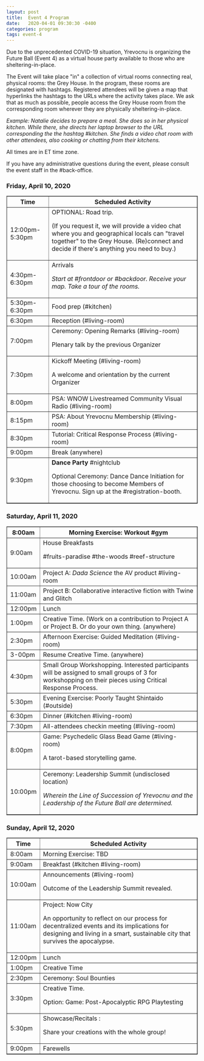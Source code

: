 ```yaml
---
layout: post
title:  Event 4 Program
date:   2020-04-01 09:30:30 -0400
categories: program
tags: event-4
---
```


Due to the unprecedented COVID-19 situation, Yrevocnu is organizing the Future Ball (Event 4) as a virtual house party available to those who are sheltering-in-place.

The Event will take place "in" a collection of virtual rooms connecting real, physical rooms: the Grey House.
In the program, these rooms are designated with hashtags.
Registered attendees will be given a map that hyperlinks the hashtags to the URLs where the activity takes place.
We ask that as much as possible, people access the Grey House room from the corresponding room wherever they are physically sheltering-in-place.

<em>Example: Natalie decides to prepare a meal. She does so in her physical kitchen. While there, she directs her laptop browser to the URL corresponding the the hashtag #kitchen. She finds a video chat room with other attendees, also cooking or chatting from their kitchens.</em>

All times are in ET time zone.

If you have any administrative questions during the event, please consult the event staff in the #back-office.

### Friday, April 10, 2020

<table border="1">
<tr>
  <th>Time</th>
  <th>Scheduled Activity</th>
</tr>
<tr>
  <td>12:00pm-5:30pm</td>
  <td>OPTIONAL: Road trip.
  <p>(If you request it, we will provide a video chat where you and geographical locals can "travel together" to the Grey House. (Re)connect and decide if there's anything you need to buy.)</p></td>
</tr>
<tr>
  <td>4:30pm-6:30pm</td>
  <td>Arrivals
  <p><em>Start at #frontdoor or #backdoor. Receive your map. Take a tour of the rooms.</em></p></td>
</tr>
<tr>
  <td>5:30pm-6:30pm</td>
  <td>Food prep (#kitchen)</td>
</tr>
<tr>
  <td>6:30pm</td>
  <td>Reception (#living-room)</td>
</tr>
<tr>
  <td>7:00pm</td>
  <td>Ceremony:
  Opening Remarks (#living-room)
  <p>Plenary talk by the previous Organizer</p></td>
</tr>
<tr>
  <td>7:30pm</td>
  <td>Kickoff Meeting (#living-room)
  <p>A welcome and orientation by the current Organizer</p>
  </td>
</tr>
<tr>
  <td>8:00pm</td>
  <td>PSA: <span class="reef">WNOW Livestreamed Community Visual Radio</span> (#living-room)</td>
</tr>
<tr>
  <td>8:15pm</td>
  <td>PSA: About Yrevocnu Membership (#living-room)</td>
</tr>
<tr>
  <td>8:30pm</td>
  <td>Tutorial: <span class="paradise">Critical Response Process</span> (#living-room)</td>
</tr>
<tr>
  <td>9:00pm</td>
  <td>Break  (anywhere)</td>
</tr>
<tr>
  <td>9:30pm</td>
  <td><strong>Dance Party</strong>  #nightclub
  <p>Optional Ceremony: Dance Dance Initiation for those choosing to become Members of Yrevocnu. Sign up at the #registration-booth.</p>
  </td>
</tr>
</table>

### Saturday, April 11, 2020

<table border="1">
<tr>
  <th>8:00am</th>
  <th>Morning Exercise: <span class="reef">Workout</span> #gym</th>
</tr>
<tr>
  <td>9:00am</td>
  <td>House Breakfasts
  <p>
     <span class="paradise">#fruits-paradise</span>
     <span class="woods">#the-woods</span>
     <span class="reef">#reef-structure</span>
  </p>
  </td>
</tr>
<tr>
  <td>10:00am</td>
  <td>Project A: <em>Dada Science</em> the AV product #living-room</td>
</tr>
<tr>
  <td>11:00am</td>
  <td>Project B: Collaborative interactive fiction with Twine and Glitch</td>
</tr>
<tr>
  <td>12:00pm</td>
  <td>Lunch</td>
</tr>
<tr>
  <td>1:00pm</td>
  <td>Creative Time. (Work on a contribution to Project A or Project B. Or do your own thing. (anywhere)</td>
</tr>
<tr>
  <td>2:30pm</td>
  <td>Afternoon Exercise: <span class="paradise">Guided Meditation</span> (#living-room)</td>
</tr>
<tr>
  <td>3-00pm</td>
  <td>Resume Creative Time. (anywhere)</td>
</tr>
<tr>
  <td>4:30pm</td>
  <td>Small Group Workshopping. Interested participants will be assigned to small groups of 3 for workshopping on their pieces using Critical Response Process.</td>
</tr>
<tr>
  <td>5:30pm</td>
  <td>Evening Exercise: <span class="woods">Poorly Taught Shintaido</span> (#outside)</td>
</tr>
<tr>
  <td>6:30pm</td>
  <td>Dinner (#kitchen #living-room)</td>
</tr>
<tr>
  <td>7:30pm</td>
  <td>All-attendees checkin meeting (#living-room)</td>
</tr>
<tr>
  <td>8:00pm</td>
  <td>Game: Psychedelic Glass Bead Game (#living-room)
  <p>A tarot-based storytelling game.</p></td>
</tr>
<tr>
  <td>10:00pm</td>
  <td>Ceremony: Leadership Summit (undisclosed location)
  <p><em>Wherein the Line of Succession of Yrevocnu and the Leadership of the Future Ball are determined.</em></p></td>
</tr>
</table>

### Sunday, April 12, 2020

<table border="1">
<tr>
  <th>Time</th>
  <th>Scheduled Activity</th>
</tr>
<tr>
  <td>8:00am</td>
  <td>Morning Exercise: TBD</td>
</tr>
<tr>
  <td>9:00am</td>
  <td>Breakfast (#kitchen #living-room)</td>
</tr>
<tr>
  <td>10:00am</td>
  <td>Announcements (#living-room)
  <p>Outcome of the Leadership Summit revealed.</p>
</td>
</tr>
<tr>
  <td>11:00am</td>
  <td>Project: Now City
  <p>An opportunity to reflect on our process for decentralized events and its implications for designing and living in a smart, sustainable city that survives the apocalypse.</p>
  </td>
</tr>
<tr>
  <td>12:00pm</td>
  <td>Lunch
  </td>
</tr>
<tr>
  <td>1:00pm</td>
  <td>Creative Time</td>
</tr>
<tr>
  <td>2:30pm</td>
  <td>Ceremony: Soul Bounties</td>
</tr>
<tr>
  <td>3:30pm</td>
  <td>Creative Time.
  <p>Option: Game: Post-Apocalyptic RPG Playtesting</p>
  </td>
</tr>
<tr>
  <td>5:30pm</td>
  <td>Showcase/Recitals :
  <p>Share your creations with the whole group!</p>
  </td>
</tr>
<tr>
  <td>9:00pm</td>
  <td>Farewells</td>
</tr>
</table>
